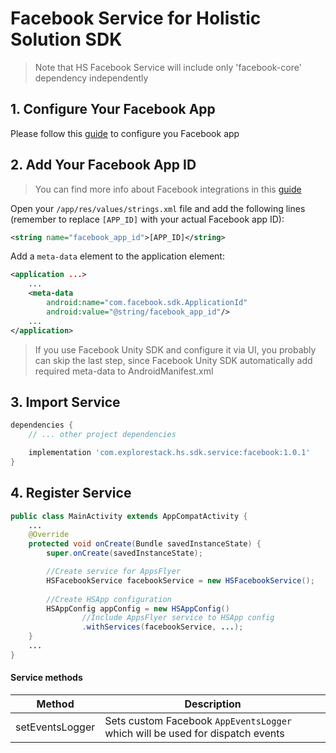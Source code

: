 # Facebook Service for Holistic Solution SDK

> Note that HS Facebook Service will include only 'facebook-core' dependency independently

## 1. Configure Your Facebook App

Please follow this [guide](https://developers.facebook.com/docs/app-events/getting-started-app-events-android) to configure you Facebook app

## 2. Add Your Facebook App ID

> You can find more info about Facebook integrations in this [guide](https://developers.facebook.com/docs/app-events/getting-started-app-events-android)

Open your `/app/res/values/strings.xml` file and add the following lines (remember to replace `[APP_ID]` with your actual Facebook app ID):

```xml
<string name="facebook_app_id">[APP_ID]</string>
```

Add a `meta-data` element to the application element:

```xml
<application ...>
    ...
    <meta-data
        android:name="com.facebook.sdk.ApplicationId"
        android:value="@string/facebook_app_id"/>
    ...
</application>
```

> If you use Facebook Unity SDK and configure it via UI, you probably can skip the last step, since Facebook Unity SDK automatically add required meta-data to AndroidManifest.xml

## 3. Import Service

```groovy
dependencies {
    // ... other project dependencies

    implementation 'com.explorestack.hs.sdk.service:facebook:1.0.1'
}
```

## 4. Register Service

```java
public class MainActivity extends AppCompatActivity {
    ...
    @Override
    protected void onCreate(Bundle savedInstanceState) {
        super.onCreate(savedInstanceState);

        //Create service for AppsFlyer
        HSFacebookService facebookService = new HSFacebookService();
    
        //Create HSApp configuration
        HSAppConfig appConfig = new HSAppConfig()
                //Include AppsFlyer service to HSApp config
                .withServices(facebookService, ...);        
    }
    ...
}
```

#### Service methods

| Method          | Description                                                                   |
|-----------------|-------------------------------------------------------------------------------|
| setEventsLogger | Sets custom Facebook `AppEventsLogger` which will be used for dispatch events |